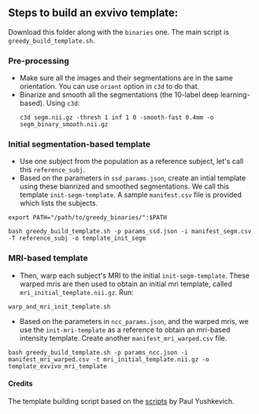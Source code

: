 ## Steps to build an exvivo template:
Download this folder along with the `binaries` one. The main script is `greedy_build_template.sh`.

### Pre-processing

- Make sure all the images and their segmentations are in the same orientation. You can use `orient` option in `c3d` to do that.
- Binarize and smooth all the segmentations (the 10-label deep learning-based). Using `c3d`:
  ```
  c3d segm.nii.gz -thresh 1 inf 1 0 -smooth-fast 0.4mm -o segm_binary_smooth.nii.gz
  ```

### Initial segmentation-based template
- Use one subject from the population as a reference subject, let's call this `reference_subj`.
- Based on the parameters in `ssd_params.json`, create an intial template using these bianrized and smoothed segmentations. We call this template `init-segm-template`. A sample `manifest.csv` file is provided which lists the subjects.
```
export PATH="/path/to/greedy_binaries/":$PATH

bash greedy_build_template.sh -p params_ssd.json -i manifest_segm.csv -T reference_subj -o template_init_segm
```

### MRI-based template
- Then, warp each subject's MRI to the initial `init-segm-template`. These warped mris are then used to obtain an initial mri template, called `mri_initial_template.nii.gz`. Run:
```
warp_and_mri_init_template.sh
```
- Based on the parameters in `ncc_params.json`, and the warped mris, we use the `init-mri-template` as a reference to obtain an mri-based intensity template. Create another `manifest_mri_warped.csv` file.

```
bash greedy_build_template.sh -p params_ncc.json -i manifest_mri_warped.csv -t mri_initial_template.nii.gz -o template_exvivo_mri_template
```

#### Credits
The template building script based on the [scripts](https://github.com/pyushkevich/greedy/tree/master/scripts/template) by Paul Yushkevich.
